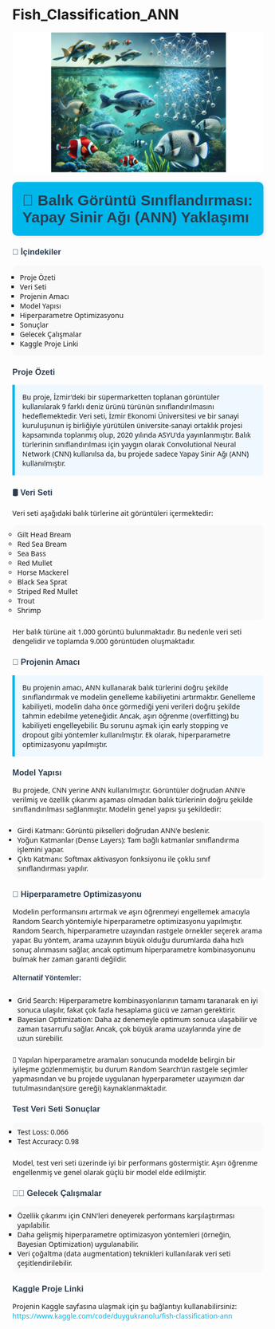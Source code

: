 # Fish_Classification_ANN

![](fish_image.png)

<div class="alert alert-block" style="background-color: #00b7eb; padding: 20px; border-radius: 10px; box-shadow: 2px 2px 8px rgba(0,0,0,0.1);">
  <span style="color:#2c3e50; font-weight: bold; font-size: 30px; font-family: Arial, sans-serif;">🎣 Balık Görüntü Sınıflandırması: Yapay Sinir Ağı (ANN) Yaklaşımı</span>
</div>

<h3 style="color: #2c3e50; font-family: Verdana, sans-serif;">📑 İçindekiler</h3>
<ul style="background-color: #f9f9f9; padding: 15px; border-radius: 10px; font-family: 'Segoe UI', sans-serif; list-style-type: square;">
  <li>Proje Özeti</li>
  <li>Veri Seti</li>
  <li>Projenin Amacı</li>
  <li>Model Yapısı</li>
  <li>Hiperparametre Optimizasyonu</li>
  <li>Sonuçlar</li>
  <li>Gelecek Çalışmalar</li>
  <li>Kaggle Proje Linki</li>
</ul>

<h3 style="color: #2c3e50; font-family: Verdana, sans-serif;">Proje Özeti</h3>
<p style="background-color: #f0f8ff; padding: 15px; border-left: 5px solid #00b7eb; font-family: 'Segoe UI', sans-serif;">
Bu proje, İzmir'deki bir süpermarketten toplanan görüntüler kullanılarak 9 farklı deniz ürünü türünün sınıflandırılmasını hedeflemektedir. Veri seti, İzmir Ekonomi Üniversitesi ve bir sanayi kuruluşunun iş birliğiyle yürütülen üniversite-sanayi ortaklık projesi kapsamında toplanmış olup, 2020 yılında ASYU'da yayınlanmıştır. Balık türlerinin sınıflandırılması için yaygın olarak Convolutional Neural Network (CNN) kullanılsa da, bu projede sadece Yapay Sinir Ağı (ANN) kullanılmıştır.
</p>

<h3 style="color: #2c3e50; font-family: Verdana, sans-serif;">🛢️ Veri Seti  </h3>
<p style="font-family: 'Segoe UI', sans-serif;">Veri seti aşağıdaki balık türlerine ait görüntüleri içermektedir:</p>
<ul style="background-color: #f9f9f9; padding: 10px; border-radius: 10px; font-family: 'Segoe UI', sans-serif; list-style-type: circle;">
  <li>Gilt Head Bream</li>
  <li>Red Sea Bream</li>
  <li>Sea Bass</li>
  <li>Red Mullet</li>
  <li>Horse Mackerel</li>
  <li>Black Sea Sprat</li>
  <li>Striped Red Mullet</li>
  <li>Trout</li>
  <li>Shrimp</li>
</ul>
<p style="font-family: 'Segoe UI', sans-serif;">Her balık türüne ait 1.000 görüntü bulunmaktadır. Bu nedenle veri seti dengelidir ve toplamda 9.000 görüntüden oluşmaktadır.</p>

<h3 style="color: #2c3e50; font-family: Verdana, sans-serif;">🎯 Projenin Amacı</h3>
<p style="background-color: #f0f8ff; padding: 15px; border-left: 5px solid #00b7eb; font-family: 'Segoe UI', sans-serif;">
Bu projenin amacı, ANN kullanarak balık türlerini doğru şekilde sınıflandırmak ve modelin genelleme kabiliyetini artırmaktır. Genelleme kabiliyeti, modelin daha önce görmediği yeni verileri doğru şekilde tahmin edebilme yeteneğidir. Ancak, aşırı öğrenme (overfitting) bu kabiliyeti engelleyebilir. Bu sorunu aşmak için early stopping ve dropout gibi yöntemler kullanılmıştır. Ek olarak, hiperparametre optimizasyonu yapılmıştır.
</p>

<h3 style="color: #2c3e50; font-family: Verdana, sans-serif;">Model Yapısı</h3>
<p style="font-family: 'Segoe UI', sans-serif;">Bu projede, CNN yerine ANN kullanılmıştır. Görüntüler doğrudan ANN'e verilmiş ve özellik çıkarımı aşaması olmadan balık türlerinin doğru şekilde sınıflandırılması sağlanmıştır. Modelin genel yapısı şu şekildedir:</p>
<ul style="background-color: #f9f9f9; padding: 10px; border-radius: 10px; font-family: 'Segoe UI', sans-serif; list-style-type: disc;">
  <li>Girdi Katmanı: Görüntü pikselleri doğrudan ANN'e beslenir.</li>
  <li>Yoğun Katmanlar (Dense Layers): Tam bağlı katmanlar sınıflandırma işlemini yapar.</li>
  <li>Çıktı Katmanı: Softmax aktivasyon fonksiyonu ile çoklu sınıf sınıflandırması yapılır.</li>
</ul>

<h3 style="color: #2c3e50; font-family: Verdana, sans-serif;">🚀 Hiperparametre Optimizasyonu</h3>
<p style="font-family: 'Segoe UI', sans-serif;">Modelin performansını artırmak ve aşırı öğrenmeyi engellemek amacıyla Random Search yöntemiyle hiperparametre optimizasyonu yapılmıştır. Random Search, hiperparametre uzayından rastgele örnekler seçerek arama yapar. Bu yöntem, arama uzayının büyük olduğu durumlarda daha hızlı sonuç alınmasını sağlar, ancak optimum hiperparametre kombinasyonunu bulmak her zaman garanti değildir.</p>

<h4 style="color: #2c3e50; font-family: Verdana, sans-serif;">Alternatif Yöntemler:</h4>
<ul style="background-color: #f9f9f9; padding: 10px; border-radius: 10px; font-family: 'Segoe UI', sans-serif; list-style-type: square;">
  <li>Grid Search: Hiperparametre kombinasyonlarının tamamı taranarak en iyi sonuca ulaşılır, fakat çok fazla hesaplama gücü ve zaman gerektirir.</li>
  <li>Bayesian Optimization: Daha az denemeyle optimum sonuca ulaşabilir ve zaman tasarrufu sağlar. Ancak, çok büyük arama uzaylarında yine de uzun sürebilir.</li>
</ul>
<p style="font-family: 'Segoe UI', sans-serif;">📌 Yapılan hiperparametre aramaları sonucunda modelde belirgin bir iyileşme gözlenmemiştir, bu durum Random Search’ün rastgele seçimler yapmasından ve bu projede uygulanan hyperparameter uzayımızın dar tutulmasından(süre gereği) kaynaklanmaktadır.</p>

<h3 style="color: #2c3e50; font-family: Verdana, sans-serif;">Test Veri Seti Sonuçlar</h3>
<ul style="background-color: #f9f9f9; padding: 10px; border-radius: 10px; font-family: 'Segoe UI', sans-serif; list-style-type: square;">
  <li>Test Loss: 0.066 </li>
  <li>Test Accuracy: 0.98 </li>
</ul>
<p style="font-family: 'Segoe UI', sans-serif;">Model, test veri seti üzerinde iyi bir performans göstermiştir. Aşırı öğrenme engellenmiş ve genel olarak güçlü bir model elde edilmiştir.</p>

<h3 style="color: #2c3e50; font-family: Verdana, sans-serif;">👩‍💻 Gelecek Çalışmalar </h3>
<ul style="background-color: #f9f9f9; padding: 10px; border-radius: 10px; font-family: 'Segoe UI', sans-serif; list-style-type: square;">
  <li>Özellik çıkarımı için CNN'leri deneyerek performans karşılaştırması yapılabilir.</li>
  <li>Daha gelişmiş hiperparametre optimizasyon yöntemleri (örneğin, Bayesian Optimization) uygulanabilir.</li>
  <li>Veri çoğaltma (data augmentation) teknikleri kullanılarak veri seti çeşitlendirilebilir.</li>
</ul>

<h3 style="color: #2c3e50; font-family: Verdana, sans-serif;">Kaggle Proje Linki</h3>
<p style="font-family: 'Segoe UI', sans-serif;">Projenin Kaggle sayfasına ulaşmak için şu bağlantıyı kullanabilirsiniz: <a href="https://www.kaggle.com/code/duygukranolu/fish-classification-ann" style="color: #00b7eb; text-decoration: none;"> https://www.kaggle.com/code/duygukranolu/fish-classification-ann </a></p>
